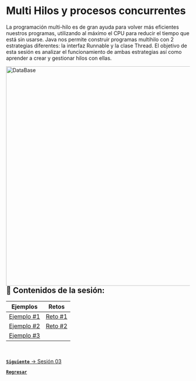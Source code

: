 # Multi Hilos y procesos concurrentes

La programación multi-hilo es de gran ayuda para volver más eficientes 
nuestros programas, utilizando al máximo el CPU para reducir el tiempo 
que está sin usarse. Java nos permite construir programas multihilo con
2 estrategias diferentes: la interfaz Runnable y la clase Thread.
El objetivo de esta sesión es analizar el funcionamiento de ambas estrategias 
así como aprender a crear y gestionar hilos con ellas.

<img align="right" src="https://docplayer.es/docs-images/65/52853936/images/3-0.jpg" alt="DataBase" width="600"/>

## :bookmark_tabs: Contenidos de la sesión:

| **Ejemplos**                           | **Retos**                          |
|----------------------------------------|------------------------------------|
| [Ejemplo #1](./work/Ejemplos/Ejemplo1) | [Reto #1](./work/Retos/Reto1/) |
| [Ejemplo #2](./work/Ejemplos/Ejemplo2) | [Reto #2](./work/Retos/Reto2/)      |
| [Ejemplo #3](./work/Ejemplos/Ejemplo3) |

<br>

[**`Siguiente`** -> Sesión 03](../Sesion3)

[**`Regresar`**](../../../)
